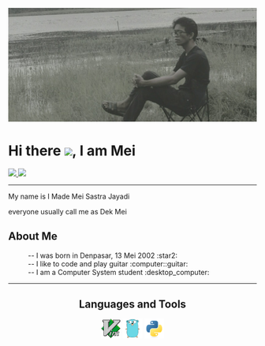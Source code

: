 ![alt text](https://github.com/MeiSastraJayadi/MeiSastraJayadi/blob/master/profile2.jpeg "Mei's Profile")
# Hi there <img src="https://raw.githubusercontent.com/MartinHeinz/MartinHeinz/master/wave.gif" width="30px">, I am Mei
<div id="social-badges">
  <a href="https://id.linkedin.com/in/mei-sastra-jayadi-044625231">
    <img src="https://img.shields.io/badge/LinkedIn-blue?logo=linkedin&logoColor=white&style=for-the-badge"/>
  </a>
  <a href="https://www.instagram.com/dekmei_13">
    <img src="https://img.shields.io/badge/Instagram-E4405F?style=for-the-badge&logo=instagram&logoColor=white"/>
  </a>
</div>

---

My name is I Made Mei Sastra Jayadi

everyone usually call me as Dek Mei

## About Me

<dd>-- I was born in Denpasar, 13 Mei 2002 :star2:</dd>

<dd>-- I like to code and play guitar :computer::guitar:</dd>

<dd>-- I am a Computer System student :desktop_computer:</dd>

---
<div align="center">

## Languages and Tools

</div>

<div align="center">
  <img src="https://github.com/devicons/devicon/blob/master/icons/vim/vim-original.svg" alt="vim" width="40" height="40"/>
  <img src="https://github.com/devicons/devicon/blob/master/icons/go/go-original.svg" alt="go" width="40" height="40"/>
  <img src="https://github.com/devicons/devicon/blob/master/icons/python/python-original.svg" alt="python" width="40" height="40"/>
</div>




